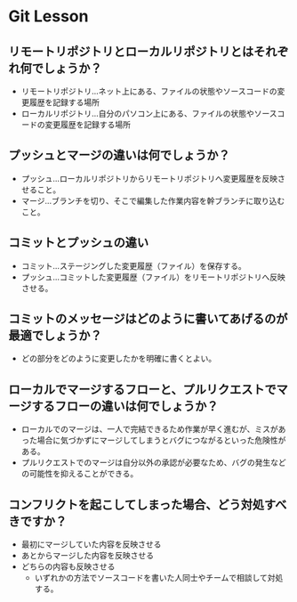 # Git Lesson

## リモートリポジトリとローカルリポジトリとはそれぞれ何でしょうか？

- リモートリポジトリ…ネット上にある、ファイルの状態やソースコードの変更履歴を記録する場所
- ローカルリポジトリ…自分のパソコン上にある、ファイルの状態やソースコードの変更履歴を記録する場所

## プッシュとマージの違いは何でしょうか？

- プッシュ…ローカルリポジトリからリモートリポジトリへ変更履歴を反映させること。
- マージ…ブランチを切り、そこで編集した作業内容を幹ブランチに取り込むこと。

## コミットとプッシュの違い

- コミット…ステージングした変更履歴（ファイル）を保存する。
- プッシュ…コミットした変更履歴（ファイル）をリモートリポジトリへ反映させる。

## コミットのメッセージはどのように書いてあげるのが最適でしょうか？

- どの部分をどのように変更したかを明確に書くとよい。

## ローカルでマージするフローと、プルリクエストでマージするフローの違いは何でしょうか？

- ローカルでのマージは、一人で完結できるため作業が早く進むが、ミスがあった場合に気づかずにマージしてしまうとバグにつながるといった危険性が
ある。
- プルリクエストでのマージは自分以外の承認が必要なため、バグの発生などの可能性を抑えることができる。

## コンフリクトを起こしてしまった場合、どう対処すべきですか？

-  最初にマージしていた内容を反映させる
- あとからマージした内容を反映させる
- どちらの内容も反映させる
  - いずれかの方法でソースコードを書いた人同士やチームで相談して対処する。